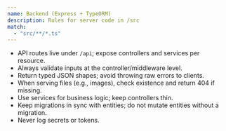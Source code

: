 ```yaml
---
name: Backend (Express + TypeORM)
description: Rules for server code in /src
match:
  - "src/**/*.ts"
---
```


- API routes live under `/api`; expose controllers and services per resource.
- Always validate inputs at the controller/middleware level.
- Return typed JSON shapes; avoid throwing raw errors to clients.
- When serving files (e.g., images), check existence and return 404 if missing.
- Use services for business logic; keep controllers thin.
- Keep migrations in sync with entities; do not mutate entities without a migration.
- Never log secrets or tokens.
